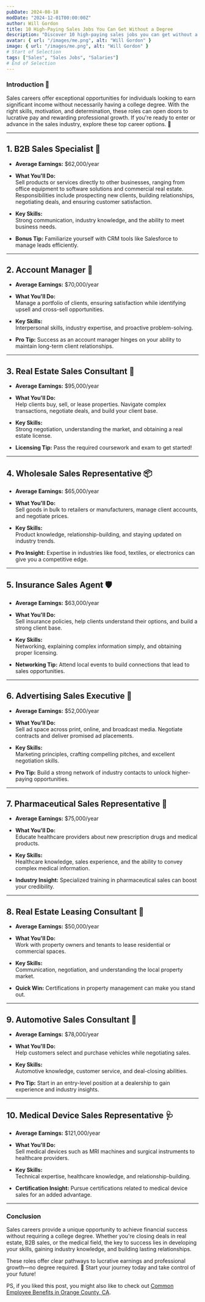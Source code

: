 ```yaml
---
pubDate: 2024-08-18
modDate: "2024-12-01T00:00:00Z"
author: Will Gordon
title: 10 High-Paying Sales Jobs You Can Get Without a Degree
description: "Discover 10 high-paying sales jobs you can get without a degree, including entry-level roles and opportunities for career advancement."
avatar: { url: "/images/me.png", alt: "Will Gordon" }
image: { url: "/images/me.png", alt: "Will Gordon" }
# Start of Selection
tags: ["Sales", "Sales Jobs", "Salaries"]
# End of Selection
---
```



### **Introduction** 🚀

Sales careers offer exceptional opportunities for individuals looking to earn significant income without necessarily having a college degree. With the right skills, motivation, and determination, these roles can open doors to lucrative pay and rewarding professional growth. If you're ready to enter or advance in the sales industry, explore these top career options. 🌟

---

## **1. B2B Sales Specialist** 🏢

- **Average Earnings:** $62,000/year  
- **What You'll Do:**  
  Sell products or services directly to other businesses, ranging from office equipment to software solutions and commercial real estate.  
  Responsibilities include prospecting new clients, building relationships, negotiating deals, and ensuring customer satisfaction.  

- **Key Skills:**  
  Strong communication, industry knowledge, and the ability to meet business needs.  

- **Bonus Tip:** Familiarize yourself with CRM tools like Salesforce to manage leads efficiently.  

---

## **2. Account Manager** 🤝

- **Average Earnings:** $70,000/year  
- **What You'll Do:**  
  Manage a portfolio of clients, ensuring satisfaction while identifying upsell and cross-sell opportunities.  

- **Key Skills:**  
  Interpersonal skills, industry expertise, and proactive problem-solving.  

- **Pro Tip:** Success as an account manager hinges on your ability to maintain long-term client relationships.  

---

## **3. Real Estate Sales Consultant** 🏡

- **Average Earnings:** $95,000/year  
- **What You'll Do:**  
  Help clients buy, sell, or lease properties. Navigate complex transactions, negotiate deals, and build your client base.  

- **Key Skills:**  
  Strong negotiation, understanding the market, and obtaining a real estate license.  

- **Licensing Tip:** Pass the required coursework and exam to get started!  

---

## **4. Wholesale Sales Representative** 📦

- **Average Earnings:** $65,000/year  
- **What You'll Do:**  
  Sell goods in bulk to retailers or manufacturers, manage client accounts, and negotiate prices.  

- **Key Skills:**  
  Product knowledge, relationship-building, and staying updated on industry trends.  

- **Pro Insight:** Expertise in industries like food, textiles, or electronics can give you a competitive edge.  

---

## **5. Insurance Sales Agent** 🛡️

- **Average Earnings:** $63,000/year  
- **What You'll Do:**  
  Sell insurance policies, help clients understand their options, and build a strong client base.  

- **Key Skills:**  
  Networking, explaining complex information simply, and obtaining proper licensing.  

- **Networking Tip:** Attend local events to build connections that lead to sales opportunities.  

---

## **6. Advertising Sales Executive** 📣

- **Average Earnings:** $52,000/year  
- **What You'll Do:**  
  Sell ad space across print, online, and broadcast media. Negotiate contracts and deliver promised ad placements.  

- **Key Skills:**  
  Marketing principles, crafting compelling pitches, and excellent negotiation skills.  

- **Pro Tip:** Build a strong network of industry contacts to unlock higher-paying opportunities.  

---

## **7. Pharmaceutical Sales Representative** 💊

- **Average Earnings:** $75,000/year  
- **What You'll Do:**  
  Educate healthcare providers about new prescription drugs and medical products.  

- **Key Skills:**  
  Healthcare knowledge, sales experience, and the ability to convey complex medical information.  

- **Industry Insight:** Specialized training in pharmaceutical sales can boost your credibility.  

---

## **8. Real Estate Leasing Consultant** 🏢

- **Average Earnings:** $50,000/year  
- **What You'll Do:**  
  Work with property owners and tenants to lease residential or commercial spaces.  

- **Key Skills:**  
  Communication, negotiation, and understanding the local property market.  

- **Quick Win:** Certifications in property management can make you stand out.  

---

## **9. Automotive Sales Consultant** 🚗

- **Average Earnings:** $78,000/year  
- **What You'll Do:**  
  Help customers select and purchase vehicles while negotiating sales.  

- **Key Skills:**  
  Automotive knowledge, customer service, and deal-closing abilities.  

- **Pro Tip:** Start in an entry-level position at a dealership to gain experience and industry insights.  

---

## **10. Medical Device Sales Representative** 🩺

- **Average Earnings:** $121,000/year  
- **What You'll Do:**  
  Sell medical devices such as MRI machines and surgical instruments to healthcare providers.  

- **Key Skills:**  
  Technical expertise, healthcare knowledge, and relationship-building.  

- **Certification Insight:** Pursue certifications related to medical device sales for an added advantage.  

---

### **Conclusion**

Sales careers provide a unique opportunity to achieve financial success without requiring a college degree. Whether you're closing deals in real estate, B2B sales, or the medical field, the key to success lies in developing your skills, gaining industry knowledge, and building lasting relationships.  

These roles offer clear pathways to lucrative earnings and professional growth—no degree required. 🌟 Start your journey today and take control of your future!  

PS, if you liked this post, you might also like to check out [Common Employee Benefits in Orange County, CA](/posts/common-employee-benefits-in-orange-county-ca-private-sector/).